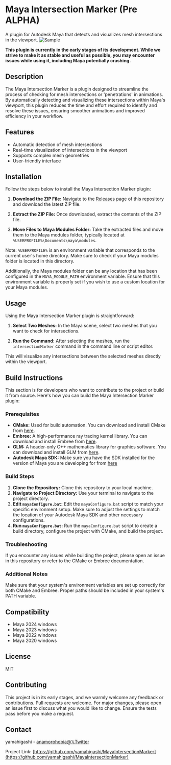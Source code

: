 # Maya Intersection Marker (Pre ALPHA)

A plugin for Autodesk Maya that detects and visualizes mesh intersections in the viewport.
![Sample](https://github.com/yamahigashi/MayaIntersectionMarker/blob/doc/doc/Animation.gif)

**This plugin is currently in the early stages of its development. While we strive to make it as stable and useful as possible, you may encounter issues while using it, including Maya potentially crashing.**


## Description

The Maya Intersection Marker is a plugin designed to streamline the process of checking for mesh intersections or 'penetrations' in animations. By automatically detecting and visualizing these intersections within Maya's viewport, this plugin reduces the time and effort required to identify and resolve these issues, ensuring smoother animations and improved efficiency in your workflow.

## Features

* Automatic detection of mesh intersections
* Real-time visualization of intersections in the viewport
* Supports complex mesh geometries
* User-friendly interface

## Installation
Follow the steps below to install the Maya Intersection Marker plugin:

1. **Download the ZIP File:** Navigate to the [Releases](https://github.com/yamahigashi/MayaIntersectionMarker/releases) page of this repository and download the latest ZIP file.

2. **Extract the ZIP File:** Once downloaded, extract the contents of the ZIP file.

3. **Move Files to Maya Modules Folder:** Take the extracted files and move them to the Maya modules folder, typically located at `%USERPROFILE%\Documents\maya\modules`.

Note: `%USERPROFILE%` is an environment variable that corresponds to the current user's home directory. Make sure to check if your Maya modules folder is located in this directory.

Additionally, the Maya modules folder can be any location that has been configured in the `MAYA_MODULE_PATH` environment variable. Ensure that this environment variable is properly set if you wish to use a custom location for your Maya modules.

## Usage
Using the Maya Intersection Marker plugin is straightforward:

1. **Select Two Meshes:** In the Maya scene, select two meshes that you want to check for intersections.

2. **Run the Command:** After selecting the meshes, run the `intersectionMarker` command in the command line or script editor.

This will visualize any intersections between the selected meshes directly within the viewport.



## Build Instructions

This section is for developers who want to contribute to the project or build it from source. Here's how you can build the Maya Intersection Marker plugin:

### Prerequisites

* **CMake:** Used for build automation. You can download and install CMake from [here](https://cmake.org/download/).
* **Embree:** A high-performance ray tracing kernel library. You can download and install Embree from [here](https://github.com/embree/embree/releases).
* **GLM:** A header-only C++ mathematics library for graphics software. You can download and install GLM from [here](https://github.com/g-truc/glm/releases).
* **Autodesk Maya SDK:** Make sure you have the SDK installed for the version of Maya you are developing for from [here](https://aps.autodesk.com/developer/overview/maya)


### Build Steps

1. **Clone the Repository:** Clone this repository to your local machine.
2. **Navigate to Project Directory:** Use your terminal to navigate to the project directory.
3. **Edit `mayaConfigure.bat`:** Edit the `mayaConfigure.bat` script to match your specific environment setup. Make sure to adjust the settings to match the location of your Autodesk Maya SDK and other necessary configurations.
4. **Run `mayaConfigure.bat`:** Run the `mayaConfigure.bat` script to create a build directory, configure the project with CMake, and build the project. 

### Troubleshooting

If you encounter any issues while building the project, please open an issue in this repository or refer to the CMake or Embree documentation.

### Additional Notes

Make sure that your system's environment variables are set up correctly for both CMake and Embree. Proper paths should be included in your system's PATH variable.


## Compatibility
- Maya 2024 windows
- Maya 2023 windows
- Maya 2022 windows
- Maya 2020 windows

## License
MIT

## Contributing

This project is in its early stages, and we warmly welcome any feedback or contributions. Pull requests are welcome. For major changes, please open an issue first to discuss what you would like to change. Ensure the tests pass before you make a request.

## Contact

yamahigashi - [anamorphobia@𝕏Twitter](https://twitter.com/anamorphobia)

Project Link: [https://github.com/yamahigashi/MayaIntersectionMarker](https://github.com/yamahigashi/MayaIntersectionMarker)
